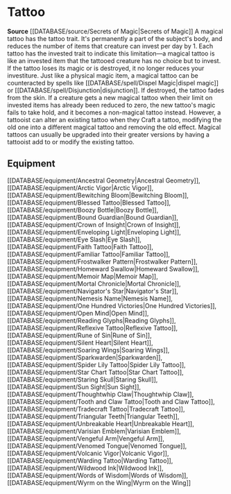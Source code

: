 ﻿---
id: '262'
name: Tattoo
rarity: Common
source: '[[DATABASE/source/Secrets of Magic|Secrets of Magic]]'
trait:
- Tattoo
type: Trait

---
# Tattoo

**Source** [[DATABASE/source/Secrets of Magic|Secrets of Magic]] 
A magical tattoo has the tattoo trait. It's permanently a part of the subject's body, and reduces the number of items that creature can invest per day by 1. Each tattoo has the invested trait to indicate this limitation—a magical tattoo is like an invested item that the tattooed creature has no choice but to invest. If the tattoo loses its magic or is destroyed, it no longer reduces your investiture.
 Just like a physical magic item, a magical tattoo can be counteracted by spells like [[DATABASE/spell/Dispel Magic|dispel magic]] or [[DATABASE/spell/Disjunction|disjunction]]. If destroyed, the tattoo fades from the skin.
 If a creature gets a new magical tattoo when their limit on invested items has already been reduced to zero, the new tattoo's magic fails to take hold, and it becomes a non-magical tattoo instead. However, a tattooist can alter an existing tattoo when they Craft a tattoo, modifying the old one into a different magical tattoo and removing the old effect. Magical tattoos can usually be upgraded into their greater versions by having a tattooist add to or modify the existing tattoo.

## Equipment

[[DATABASE/equipment/Ancestral Geometry|Ancestral Geometry]], [[DATABASE/equipment/Arctic Vigor|Arctic Vigor]], [[DATABASE/equipment/Bewitching Bloom|Bewitching Bloom]], [[DATABASE/equipment/Blessed Tattoo|Blessed Tattoo]], [[DATABASE/equipment/Boozy Bottle|Boozy Bottle]], [[DATABASE/equipment/Bound Guardian|Bound Guardian]], [[DATABASE/equipment/Crown of Insight|Crown of Insight]], [[DATABASE/equipment/Enveloping Light|Enveloping Light]], [[DATABASE/equipment/Eye Slash|Eye Slash]], [[DATABASE/equipment/Faith Tattoo|Faith Tattoo]], [[DATABASE/equipment/Familiar Tattoo|Familiar Tattoo]], [[DATABASE/equipment/Frostwalker Pattern|Frostwalker Pattern]], [[DATABASE/equipment/Homeward Swallow|Homeward Swallow]], [[DATABASE/equipment/Memoir Map|Memoir Map]], [[DATABASE/equipment/Mortal Chronicle|Mortal Chronicle]], [[DATABASE/equipment/Navigator's Star|Navigator's Star]], [[DATABASE/equipment/Nemesis Name|Nemesis Name]], [[DATABASE/equipment/One Hundred Victories|One Hundred Victories]], [[DATABASE/equipment/Open Mind|Open Mind]], [[DATABASE/equipment/Reading Glyphs|Reading Glyphs]], [[DATABASE/equipment/Reflexive Tattoo|Reflexive Tattoo]], [[DATABASE/equipment/Rune of Sin|Rune of Sin]], [[DATABASE/equipment/Silent Heart|Silent Heart]], [[DATABASE/equipment/Soaring Wings|Soaring Wings]], [[DATABASE/equipment/Sparkwarden|Sparkwarden]], [[DATABASE/equipment/Spider Lily Tattoo|Spider Lily Tattoo]], [[DATABASE/equipment/Star Chart Tattoo|Star Chart Tattoo]], [[DATABASE/equipment/Staring Skull|Staring Skull]], [[DATABASE/equipment/Sun Sight|Sun Sight]], [[DATABASE/equipment/Thoughtwhip Claw|Thoughtwhip Claw]], [[DATABASE/equipment/Tooth and Claw Tattoo|Tooth and Claw Tattoo]], [[DATABASE/equipment/Tradecraft Tattoo|Tradecraft Tattoo]], [[DATABASE/equipment/Triangular Teeth|Triangular Teeth]], [[DATABASE/equipment/Unbreakable Heart|Unbreakable Heart]], [[DATABASE/equipment/Varisian Emblem|Varisian Emblem]], [[DATABASE/equipment/Vengeful Arm|Vengeful Arm]], [[DATABASE/equipment/Venomed Tongue|Venomed Tongue]], [[DATABASE/equipment/Volcanic Vigor|Volcanic Vigor]], [[DATABASE/equipment/Warding Tattoo|Warding Tattoo]], [[DATABASE/equipment/Wildwood Ink|Wildwood Ink]], [[DATABASE/equipment/Words of Wisdom|Words of Wisdom]], [[DATABASE/equipment/Wyrm on the Wing|Wyrm on the Wing]]